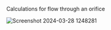 Calculations for flow through an orifice

![Screenshot 2024-03-28 1248281](https://github.com/AAGAN/OrificeCalculation/assets/10260177/f9d844b2-8b02-429a-82a1-f68b877e9efc)

